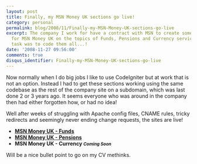 ```yaml
---
layout: post
title: Finally, my MSN Money UK sections go live!
category: personal
permalink: blog/2008/11/Finally-my-MSN-Money-UK-sections-go-live
excerpt: The company I work for have a contract with MSN to create some new sections
  for MSN Money UK on the topics of Funds, Pensions and Currency services, and my
  task was to code them all...!
date: '2008-11-27 09:56:00'
comments: true
disqus_identifier: Finally-my-MSN-Money-UK-sections-go-live
---
```


Now normally when I do big jobs I like to use CodeIgniter but at work that is not an option. Instead I had to get these sections working using the same codebase as the rest of the company site on a subdomain, which was last done 2 or 3 years ago. It seems everyone who was around in the company then had either forgotten how, or had no idea!

Well after weeks of struggling with Apache config files, CNAME rules, tricky redirects and seemingly never ending change requests, the sites are live!

- **[MSN Money UK - Funds](http://funds.money.uk.msn.com/)**
- **[MSN Money UK - Pensions](http://pensions.money.uk.msn.com/)** 
- **MSN Money UK - Currency _<small>Coming Soon</small>_** 

Will be a nice bullet point to go on my CV methinks.

